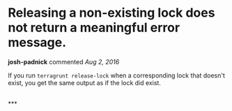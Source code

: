 # Releasing a non-existing lock does not return a meaningful error message.

**josh-padnick** commented *Aug 2, 2016*

If you run `terragrunt release-lock` when a corresponding lock that doesn't exist, you get the same output as if the lock did exist.

<br />
***


